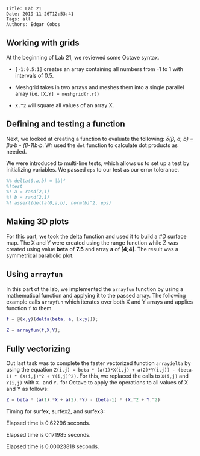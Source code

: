     Title: Lab 21
    Date: 2019-11-26T12:53:41
    Tags: all
    Authors: Edgar Cobos

## Working with grids

At the beginning of Lab 21, we reviewed some Octave syntax.

- `[-1:0.5:1]` creates an array containing all numbers from -1 to 1 with intervals of 0.5.

- Meshgrid takes in two arrays and meshes them into a single parallel array (i.e. `[X,Y] = meshgrid(r,r)`)

- `X.^2` will square all values of an array X.

## Defining and testing a function

Next, we looked at creating a function to evaluate the following: *δ(β, a, b) = βa·b - (β-1)b·b*. Wr used the `dot` function to calculate dot products as needed.

We were introduced to multi-line tests, which allows us to set up a test by initializing variables. We passed `eps` to our test as our error tolerance.

```matlab
%% delta(0,a,b) = |b|²
%!test
%! a = rand(2,1)
%! b = rand(2,1)
%! assert(delta(0,a,b), norm(b)^2, eps)
```

## Making 3D plots

For this part, we took the delta function and used it to build a #D surface map. The X and Y were created using the range function while Z was created using value **beta** of **7.5** and array **a** of **[4;4]**. The result was a symmetrical parabolic plot.

## Using `arrayfun`

In this part of the lab, we implemented the `arrayfun` function by using a mathematical function and applying it to the passed array. The following example calls `arrayfun` which iterates over both X and Y arrays and applies function `f` to them.

```matlab
f = @(x,y)(delta(beta, a, [x;y]));

Z = arrayfun(f,X,Y);
```

## Fully vectorizing

Out last task was to complete the faster vectorized function `arraydelta` by using the equation  `Z(i,j) = beta * (a(1)*X(i,j) + a(2)*Y(i,j)) - (beta-1) * (X(i,j)^2 + Y(i,j)^2)`. For this, we replaced the calls to `X(i,j)` and `Y(i,j)` with `X.` and `Y.` for Octave to apply the operations to all values of X and Y as follows:

```matlab
Z = beta * (a(1).*X + a(2).*Y) - (beta-1) * (X.^2 + Y.^2)
```

Timing for surfex, surfex2, and surfex3:

Elapsed time is 0.62296 seconds.

Elapsed time is 0.171985 seconds.

Elapsed time is 0.00023818 seconds.

<!-- more -->


